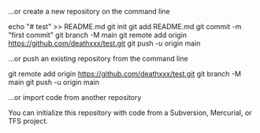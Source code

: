 …or create a new repository on the command line

echo "# test" >> README.md
git init
git add README.md
git commit -m "first commit"
git branch -M main
git remote add origin https://github.com/deathxxx/test.git
git push -u origin main

…or push an existing repository from the command line

git remote add origin https://github.com/deathxxx/test.git
git branch -M main
git push -u origin main

…or import code from another repository

You can initialize this repository with code from a Subversion, Mercurial, or TFS project.
